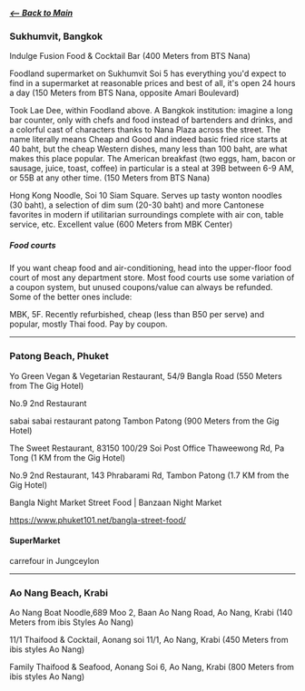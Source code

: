 ##### [<-- Back to Main](travel_Itinerary_main.md)

### Sukhumvit, Bangkok

Indulge Fusion Food & Cocktail Bar (400 Meters from BTS Nana)

Foodland supermarket on Sukhumvit Soi 5 has everything you'd expect to find in a supermarket at reasonable prices and best of all, it's open 24 hours a day (150 Meters from BTS Nana, opposite Amari Boulevard) 

Took Lae Dee, within Foodland above. A Bangkok institution: imagine a long bar counter, only with chefs and food instead of bartenders and drinks, and a colorful cast of characters thanks to Nana Plaza across the street. The name literally means Cheap and Good and indeed basic fried rice starts at 40 baht, but the cheap Western dishes, many less than 100 baht, are what makes this place popular. The American breakfast (two eggs, ham, bacon or sausage, juice, toast, coffee) in particular is a steal at 39B between 6-9 AM, or 55B at any other time. (150 Meters from BTS Nana)  

Hong Kong Noodle, Soi 10 Siam Square. Serves up tasty wonton noodles (30 baht), a selection of dim sum (20-30 baht) and more Cantonese favorites in modern if utilitarian surroundings complete with air con, table service, etc. Excellent value (600 Meters from MBK Center)  
##### Food courts

If you want cheap food and air-conditioning, head into the upper-floor food court of most any department store. Most food courts use some variation of a coupon system, but unused coupons/value can always be refunded. Some of the better ones include:  

MBK, 5F. Recently refurbished, cheap (less than B50 per serve) and popular, mostly Thai food. Pay by coupon.  


***
### Patong Beach, Phuket

Yo Green Vegan & Vegetarian Restaurant, 54/9 Bangla Road (550 Meters from The Gig Hotel)

No.9 2nd Restaurant

sabai sabai restaurant patong Tambon Patong (900 Meters from the Gig Hotel)

The Sweet Restaurant, 83150 100/29 Soi Post Office Thaweewong Rd, Pa Tong (1 KM from the Gig Hotel)

No.9 2nd Restaurant, 143 Phrabarami Rd, Tambon Patong (1.7 KM from the Gig Hotel)

Bangla Night Market Street Food | Banzaan Night Market

https://www.phuket101.net/bangla-street-food/  

#### SuperMarket

carrefour in Jungceylon
***

### Ao Nang Beach, Krabi

Ao Nang Boat Noodle,689 Moo 2, Baan Ao Nang Road, Ao Nang, Krabi (140 Meters from ibis Styles Ao Nang)

11/1 Thaifood & Cocktail, Aonang soi 11/1, Ao Nang, Krabi (450 Meters from ibis styles Ao Nang)

Family Thaifood & Seafood, Aonang Soi 6, Ao Nang, Krabi (800 Meters from ibis styles Ao Nang)









